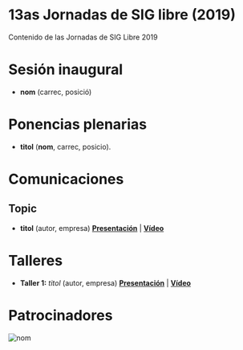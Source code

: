 # 13as Jornadas de SIG libre (2019)

Contenido de las Jornadas de SIG Libre 2019

Sesión inaugural
==================

* **nom** (carrec, posició)

Ponencias plenarias
====================

* **titol** (**nom**, carrec, posicio).

Comunicaciones
=================

Topic
---------------------------

* **titol** (autor, empresa) **[Presentación]()** | **[Vídeo]()**

Talleres
========

* **Taller 1:** *titol* (autor, empresa) **[Presentación]()** | **[Vídeo]()**

Patrocinadores
==============

![nom](img/fitxer.jpg)
